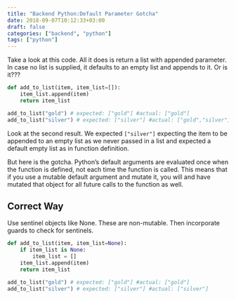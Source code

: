 ```yaml
---
title: "Backend Python:Default Parameter Gotcha"
date: 2018-09-07T10:12:33+03:00
draft: false 
categories: ["backend", "python"]
tags: ["python"]
---
```


Take a look at this code. All it does is return a list with appended parameter. In case no list is supplied, it defaults to an empty list and appends to it. Or is it???
```python
def add_to_list(item, item_list=[]):
    item_list.append(item)
    return item_list

add_to_list("gold") # expected: ["gold"] #actual: ["gold"]
add_to_list("silver") # expected: ["silver"] #actual: ["gold","silver"]
```
Look at the second result. We expected `["silver"]` expecting the item to be appended to an empty list as we never passed in a list and expected a default empty list as in function definition.

But here is the gotcha. Python’s default arguments are evaluated once when the function is defined, not each time the function is called. This means that if you use a mutable default argument and mutate it, you will and have mutated that object for all future calls to the function as well.

## Correct Way
Use sentinel objects like None. These are non-mutable. Then incorporate guards to check for sentinels.
```python
def add_to_list(item, item_list=None):
    if item_list is None:
        item_list = []
    item_list.append(item)
    return item_list

add_to_list("gold") # expected: ["gold"] #actual: ["gold"]
add_to_list("silver") # expected: ["silver"] #actual: ["silver"]
```
